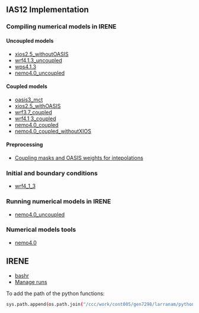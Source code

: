 ## IAS12 Implementation
### Compiling numerical models in IRENE
#### Uncoupled models
* [xios2.5_withoutOASIS](models/xios2.5/compile/compiling_xios-2.5_withoutOASIS.md)
* [wrf4.1.3_uncoupled](models/wrf4.1.3/compile/uncoupled/compiling_wrf4.1.3_uncoupled.md)
* [wps4.1.3](models/wps4.1.3/compile/compiling_wps4.1.3.md)
* [nemo4.0_uncoupled](models/nemo4.0/compile/uncoupled/compiling_nemo_4.0_uncoupled.md)

#### Coupled models
* [oasis3_mct](models/oasis3_mct/compile/compiling_oasis3-mct.md)
* [xios2.5_withOASIS](models/xios2.5/compile/compiling_xios-2.5_withOASIS.md)
* [wrf3.7_coupled](models/wrf3.7/compile/coupled/compiling_wrf3.7_coupled.md)
* [wrf4.1 3_coupled](models/wrf4.1.3/compile/coupled/compiling_wrf4.1.3_coupled.md)
* [nemo4.0_coupled](models/nemo4.0/compile/coupled/compiling_nemo_4.0_coupled.md)
* [nemo4.0_coupled_withoutXIOS](models/nemo4.0/compile/coupled/compiling_nemo_4.0_coupled_withoutXIOS.md)

#### Preprocessing

* [Coupling masks and OASIS weights for intepolations](preprocessing/coupling_masks_and_oasis_files.md)
### Initial and boundary conditions
* [wrf4_1_3](models/wrf4.1.3/init_and_bd_data/init_and_bd_data.md)

### Running numerical models in IRENE
* [nemo4.0_uncoupled](models/nemo4.0/run/uncoupled/run_nemo_4.0_uncoupled.md)

### Numerical models tools
* [nemo4.0](models/nemo4.0/tools/tools_nemo_4.0.md)

## IRENE
* [bashr](irene/bashrc.md)
* [Manage runs](irene/manage_runs.md)

To add the path of the python functions:
```bash
sys.path.append(os.path.join("/ccc/work/cont005/gen7298/larranam/python_functions/marco_stuff"))
```
